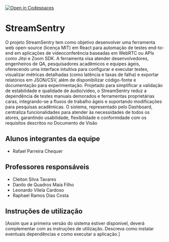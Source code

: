 [![Open in Codespaces](https://classroom.github.com/assets/launch-codespace-2972f46106e565e64193e422d61a12cf1da4916b45550586e14ef0a7c637dd04.svg)](https://classroom.github.com/open-in-codespaces?assignment_repo_id=20564753)
# StreamSentry

O projeto StreamSentry tem como objetivo desenvolver uma ferramenta web open-source (licença MIT) em React para automação de testes end-to-end em aplicações de videoconferência baseadas em WebRTC ou APIs como Jitsi e Zoom SDK. A ferramenta visa atender desenvolvedores, engenheiros de QA, pesquisadores acadêmicos e equipes ágeis, oferecendo uma interface intuitiva para configurar e executar testes, visualizar métricas detalhadas (como latência e taxas de falha) e exportar relatórios em JSON/CSV, além de disponibilizar código-fonte e documentação para experimentação.
Projetado para simplificar a validação de estabilidade e qualidade de áudio/vídeo, o StreamSentry reduz a dependência de testes manuais demorados e ferramentas proprietárias caras, integrando-se a fluxos de trabalho ágeis e suportando modificações para pesquisas acadêmicas. O sistema, representado pelo Dashboard, centraliza funcionalidades para atender às necessidades de todos os atores, garantindo usabilidade, flexibilidade e conformidade com os requisitos descritos no Documento de Visão

## Alunos integrantes da equipe

* Rafael Parreira Chequer

## Professores responsáveis

* Cleiton Silva Tavares
* Danilo de Quadros Maia Filho
* Leonardo Vilela Cardoso
* Raphael Ramos Dias Costa

## Instruções de utilização

[Assim que a primeira versão do sistema estiver disponível, deverá complementar com as instruções de utilização. Descreva como instalar eventuais dependências e como executar a aplicação.]
